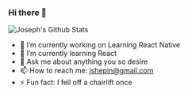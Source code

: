 ### Hi there 👋
![Joseph's Github Stats](https://github-readme-stats.vercel.app/api?username=jshepin)


- 🔭 I’m currently working on Learning React Native
- 🌱 I’m currently learning React 
- 💬 Ask me about anything you so desire
- 📫 How to reach me: jshepin@gmail.com
- ⚡ Fun fact: I fell off a chairlift once

